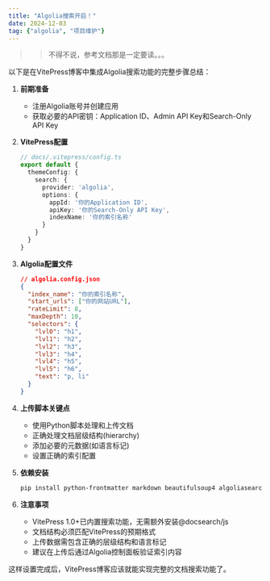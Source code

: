 ```yaml
---
title: "Algolia搜索开启！"
date: 2024-12-03
tag: {"algolia", "项目维护"}
---
```

>> 不得不说，参考文档那是一定要读。。。


以下是在VitePress博客中集成Algolia搜索功能的完整步骤总结：

1. **前期准备**
   - 注册Algolia账号并创建应用
   - 获取必要的API密钥：Application ID、Admin API Key和Search-Only API Key

2. **VitePress配置**
   ```ts
   // docs/.vitepress/config.ts
   export default {
     themeConfig: {
       search: {
         provider: 'algolia',
         options: {
           appId: '你的Application ID',
           apiKey: '你的Search-Only API Key',
           indexName: '你的索引名称'
         }
       }
     }
   }
   ```

3. **Algolia配置文件**
   ```json
   // algolia.config.json
   {
     "index_name": "你的索引名称",
     "start_urls": ["你的网站URL"],
     "rateLimit": 8,
     "maxDepth": 10,
     "selectors": {
       "lvl0": "h1",
       "lvl1": "h2",
       "lvl2": "h3",
       "lvl3": "h4",
       "lvl4": "h5",
       "lvl5": "h6",
       "text": "p, li"
     }
   }
   ```

4. **上传脚本关键点**
   - 使用Python脚本处理和上传文档
   - 正确处理文档层级结构(hierarchy)
   - 添加必要的元数据(如语言标记)
   - 设置正确的索引配置

5. **依赖安装**
   ```bash
   pip install python-frontmatter markdown beautifulsoup4 algoliasearch
   ```

6. **注意事项**
   - VitePress 1.0+已内置搜索功能，无需额外安装@docsearch/js
   - 文档结构必须匹配VitePress的预期格式
   - 上传数据需包含正确的层级结构和语言标记
   - 建议在上传后通过Algolia控制面板验证索引内容

这样设置完成后，VitePress博客应该就能实现完整的文档搜索功能了。